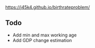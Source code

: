 https://j45k4.github.io/birthrateproblem/


## Todo

- Add min and max working age
- Add GDP change estimation
